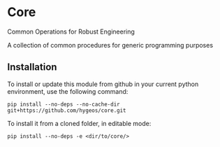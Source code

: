 # Core
Common Operations for Robust Engineering

A collection of common procedures for generic programming purposes

## Installation

To install or update this module from github in your current python environment, use the following command:

    pip install --no-deps --no-cache-dir git+https://github.com/hygeos/core.git

To install it from a cloned folder, in editable mode:

    pip install --no-deps -e <dir/to/core/>
